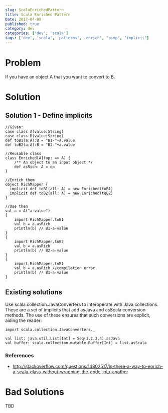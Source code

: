 ```yaml
---
slug: ScalaEnrichedPattern
title: Scala Enriched Pattern
Date: 2017-04-09
published: true
category: dev
categories: ['dev', 'scala']
tags: ['dev', 'scala', 'patterns', 'enrich', "pimp", "implicit"]
---
```


# Problem
If you have an object A that you want to convert to B.

# Solution

## Solution 1 - Define implicits
	
	//Given:
	case class A(value:String)
	case class B(value:String)
	def toB1(a:A):B = "B1-"+a.value
	def toB2(a:A):B = "B2-"+a.value

	//Reusable class
	class Enriched[A](op: => A) {
		/** An object to an input object */
		def asRich: A = op
	}

	//Enrich them
	object RichMapper {
	  implicit def toB1(all: A) = new Enriched(toB1)
	  implicit def toB2(all: A) = new Enriched(toB2)
	}
	
	//Use them
	val a = A("a-value")
	{
		import RichMapper.toB1
		val b = a.asRich
		println(b) // B1-a-value
	}
	{
		import RichMapper.toB2
		val b = a.asRich
		println(b) // B2-a-value
	}
	{
		import RichMapper.toB1
		val b = a.asRich //compilation error.
		println(b) // B1-a-value
	}

## Existing solutions

Use scala.collection.JavaConverters to interoperate with Java collections. These are a set of implicits that add asJava and asScala conversion methods. The use of these ensures that such conversions are explicit, aiding the reader:

	import scala.collection.JavaConverters._

	val list: java.util.List[Int] = Seq(1,2,3,4).asJava
	val buffer: scala.collection.mutable.Buffer[Int] = list.asScala


### References

- http://stackoverflow.com/questions/14802517/is-there-a-way-to-enrich-a-scala-class-without-wrapping-the-code-into-another

# Bad Solutions

TBD